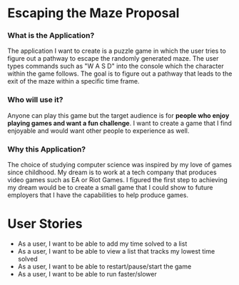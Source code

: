 # Escaping the Maze Proposal

### What is the Application?

The application I want to create is a puzzle game in which the user tries to figure out a pathway to escape the randomly generated maze. 
The user types commands such as "W A S D" into the console which the character within the game follows. The goal is to figure
out a pathway that leads to the exit of the maze within a specific time frame.


### Who will use it?

Anyone can play this game but the target audience is for **people who enjoy playing games and want a 
fun challenge**. I want to create a game that I find enjoyable and would want other people to experience as well. 

### Why this Application?

The choice of studying computer science was inspired by my love of games since childhood. My dream is to work at a tech company that produces video games such as EA or Riot Games.
I figured the first step to achieving my dream would be to create a small game that I could show to 
future employers that I have the capabilities to help produce games. 

# User Stories

- As a user, I want to be able to add my time solved to a list 
- As a user, I want to be able to view a list that tracks my lowest time solved
- As a user, I want to be able to restart/pause/start the game 
- As a user, I want to be able to run faster/slower